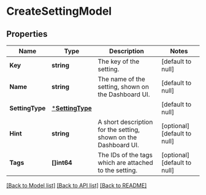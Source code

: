 # CreateSettingModel

## Properties
Name | Type | Description | Notes
------------ | ------------- | ------------- | -------------
**Key** | **string** | The key of the setting. | [default to null]
**Name** | **string** | The name of the setting, shown on the Dashboard UI. | [default to null]
**SettingType** | [***SettingType**](SettingType.md) |  | [default to null]
**Hint** | **string** | A short description for the setting, shown on the Dashboard UI. | [optional] [default to null]
**Tags** | **[]int64** | The IDs of the tags which are attached to the setting. | [optional] [default to null]

[[Back to Model list]](../README.md#documentation-for-models) [[Back to API list]](../README.md#documentation-for-api-endpoints) [[Back to README]](../README.md)


